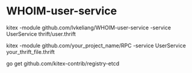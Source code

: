 # WHOIM-user-service

kitex -module github.com/lvkeliang/WHOIM-user-service -service UserService thrift/user.thrift

kitex -module github.com/your_project_name/RPC -service UserService your_thrift_file.thrift

go get github.com/kitex-contrib/registry-etcd
